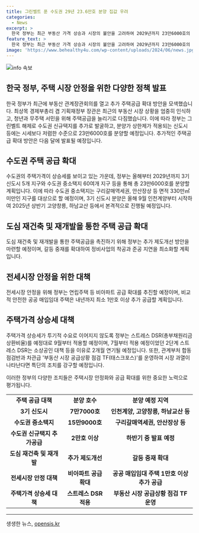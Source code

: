 ```yaml
---
title: 그린벨트 푼 수도권 29년 23.6만호 분양 집값 우려
categories:
  - News
excerpt: >
  한국 정부는 최근 부동산 가격 상승과 시장의 불안을 고려하여 2029년까지 23만6000호의 주택을 분양할 계획이며, 추가 주택공급 확대 방안은 다음달 발표 예정이다. 10개월 만에 열린 부동산 관계장관회의에서는 그린벨트 해제와 신규택지 발굴 등이 논의되었으며, 2만호 이상의 신규택지 발굴과 도심 재건축, 재개발을 통한 주택공급 촉진을 계획하고 있다. 또한, 스트레스 DSR 적용이 연기되었으며, 관계부처 합동 점검반과 부동산 시장 공급상황 점검 TF를 통해 시장을 모니터링할 예정이다. 
feature_text: >
  한국 정부는 최근 부동산 가격 상승과 시장의 불안을 고려하여 2029년까지 23만6000호의 주택을 분양할 계획이며, 추가 주택공급 확대 방안은 다음달 발표 예정이다. 10개월 만에 열린 부동산 관계장관회의에서는 그린벨트 해제와 신규택지 발굴 등이 논의되었으며, 2만호 이상의 신규택지 발굴과 도심 재건축, 재개발을 통한 주택공급 촉진을 계획하고 있다. 또한, 스트레스 DSR 적용이 연기되었으며, 관계부처 합동 점검반과 부동산 시장 공급상황 점검 TF를 통해 시장을 모니터링할 예정이다. 
image: 'https://www.behealthy4u.com/wp-content/uploads/2024/06/news.jpg'
---
```


<p><img src="https://www.behealthy4u.com/wp-content/uploads/2024/06/news.jpg" alt="info 속보" /></p>

<h2 data-ke-size="size26">한국 정부, 주택 시장 안정을 위한 다양한 정책 발표</h2>

<p data-ke-size="size16">한국 정부가 최근에 부동산 관계장관회의를 열고 추가 주택공급 확대 방안을 모색했습니다. 최상목 경제부총리 겸 기획재정부 장관은 최근의 부동산 시장 상황을 엄중히 인식하고, 청년과 무주택 서민을 위해 주택공급을 늘리기로 다짐했습니다. 이에 따라 정부는 그린벨트 해제로 수도권 신규택지를 추가로 발굴하고, 분양가 상한제가 적용되는 신도시 등에는 시세보다 저렴한 수준으로 23만6000호를 분양할 예정입니다. 추가적인 주택공급 확대 방안은 다음 달에 발표될 예정입니다.</p>

<h2 data-ke-size="size26">수도권 주택 공급 확대</h2>

<p data-ke-size="size16">수도권의 주택가격이 상승세를 보이고 있는 가운데, 정부는 올해부터 2029년까지 3기 신도시 5개 지구와 수도권 중소택지 60여개 지구 등을 통해 총 23만6000호를 분양할 계획입니다. 이에 따라 수도권 중소택지는 구리갈매역세권, 안산장상 등 면적 330만㎡ 미만인 지구를 대상으로 할 예정이며, 3기 신도시 분양은 올해 9월 인천계양부터 시작하여 2025년 상반기 고양창릉, 하남교산 등에서 본격적으로 진행될 예정입니다.</p>

<h2 data-ke-size="size26">도심 재건축 및 재개발을 통한 주택 공급 확대</h2>

<p data-ke-size="size16">도심 재건축 및 재개발을 통한 주택공급을 촉진하기 위해 정부는 추가 제도개선 방안을 마련할 예정이며, 갈등 중재를 확대하여 정비사업의 착공과 준공 지연을 최소화할 계획입니다.</p>

<h2 data-ke-size="size26">전세시장 안정을 위한 대책</h2>

<p data-ke-size="size16">전세시장 안정을 위해 정부는 연립주택 등 비아파트 공급 확대를 추진할 예정이며, 비교적 안전한 공공 매입임대 주택은 내년까지 최소 1만호 이상 추가 공급할 계획입니다.</p>

<h2 data-ke-size="size26">주택가격 상승세 대책</h2>

<p data-ke-size="size16">주택가격 상승세가 투기적 수요로 이어지지 않도록 정부는 스트레스 DSR(총부채원리금상환비율)를 예정대로 9월부터 적용할 예정이며, 7월부터 적용 예정이었던 2단계 스트레스 DSR는 소상공인 대책 등을 이유로 2개월 연기될 예정입니다. 또한, 관계부처 합동 점검반과 차관급 '부동산 시장 공급상황 점검 TF(태스크포스)'를 운영하여 시장 과열이 나타난다면 특단의 조치를 강구할 예정입니다.</p>

<p data-ke-size="size16">이러한 정부의 다양한 조치들은 주택시장 안정화와 공급 확대를 위한 중요한 노력으로 평가됩니다.</p>

<table>
    <tbody>
        <tr>
            <td style="text-align: center;"><b>주택 공급 대책</b></td>
            <td style="text-align: center;"><b>분양 호수</b></td>
            <td style="text-align: center;"><b>분양 예정 지역</b></td>
        </tr>
        <tr>
            <td style="text-align: center;"><b>3기 신도시</b></td>
            <td style="text-align: center;"><strong>7만7000호</strong></td>
            <td style="text-align: center;"><strong>인천계양, 고양창릉, 하남교산 등</strong></td>
        </tr>
        <tr>
            <td style="text-align: center;"><b>수도권 중소택지</b></td>
            <td style="text-align: center;"><strong>15만9000호</strong></td>
            <td style="text-align: center;"><strong>구리갈매역세권, 안산장상 등</strong></td>
        </tr>
        <tr>
            <td style="text-align: center;"><b>수도권 신규택지 추가공급</b></td>
            <td style="text-align: center;"><strong>2만호 이상</strong></td>
            <td style="text-align: center;"><strong>하반기 중 발표 예정</strong></td>
        </tr>
        <tr>
            <td style="text-align: center;"><b>도심 재건축 및 재개발</b></td>
            <td style="text-align: center;"><strong>추가 제도개선</strong></td>
            <td style="text-align: center;"><strong>갈등 중재 확대</strong></td>
        </tr>
        <tr>
            <td style="text-align: center;"><b>전세시장 안정 대책</b></td>
            <td style="text-align: center;"><strong>비아파트 공급 확대</strong></td>
            <td style="text-align: center;"><strong>공공 매입임대 주택 1만호 이상 추가 공급</strong></td>
        </tr>
        <tr>
            <td style="text-align: center;"><b>주택가격 상승세 대책</b></td>
            <td style="text-align: center;"><strong>스트레스 DSR 적용</strong></td>
            <td style="text-align: center;"><strong>부동산 시장 공급상황 점검 TF 운영</strong></td>
        </tr>
    </tbody>
</table>

<hr>

<p data-ke-size="size16"></p>
생생한 뉴스, <a href="https://opensis.kr" rel="dofollow">opensis.kr</a>



